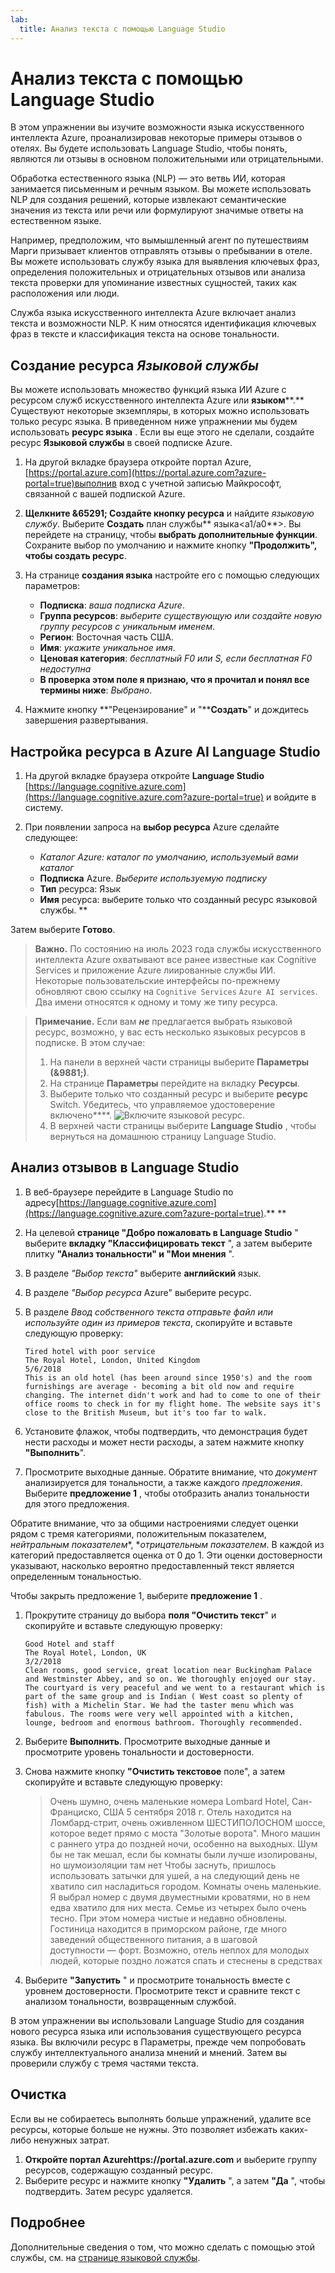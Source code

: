 ```yaml
---
lab:
  title: Анализ текста с помощью Language Studio
---
```


# Анализ текста с помощью Language Studio

В этом упражнении вы изучите возможности языка искусственного интеллекта Azure, проанализировав некоторые примеры отзывов о отелях. Вы будете использовать Language Studio, чтобы понять, являются ли отзывы в основном положительными или отрицательными.

Обработка естественного языка (NLP) — это ветвь ИИ, которая занимается письменным и речным языком. Вы можете использовать NLP для создания решений, которые извлекают семантические значения из текста или речи или формулируют значимые ответы на естественном языке.

Например, предположим, что вымышленный агент по путешествиям Марги призывает клиентов отправлять отзывы о пребывании в отеле. Вы можете использовать службу языка для выявления ключевых фраз, определения положительных и отрицательных отзывов или анализа текста проверки для упоминание известных сущностей, таких как расположения или люди.

Служба языка искусственного интеллекта Azure включает анализ текста и возможности NLP. К ним относятся идентификация ключевых фраз в тексте и классификация текста на основе тональности.

## Создание ресурса *Языковой службы*

Вы можете использовать множество функций языка ИИ Azure с ресурсом служб искусственного интеллекта Azure или **языком****.** Существуют некоторые экземпляры, в которых можно использовать только ресурс языка. В приведенном ниже упражнении мы будем использовать **ресурс языка** . Если вы еще этого не сделали, создайте ресурс **Языковой службы** в своей подписке Azure.

1. На другой вкладке браузера откройте портал Azure, [https://portal.azure.com](https://portal.azure.com?azure-portal=true)выполнив вход с учетной записью Майкрософт, связанной с вашей подпиской Azure.

1. **Щелкните &65291; Создайте кнопку ресурса** и найдите *языковую службу*. Выберите **Создать** план службы** языка<a1/a0**>. Вы перейдете на страницу, чтобы **выбрать дополнительные функции**. Сохраните выбор по умолчанию и нажмите кнопку **"Продолжить", чтобы создать ресурс**. 

1. На странице **создания языка** настройте его с помощью следующих параметров:
    - **Подписка**: *ваша подписка Azure*.
    - **Группа ресурсов**: *выберите существующую или создайте новую группу ресурсов с уникальным именем*.
    - **Регион**: Восточная часть США.
    - **Имя**: *укажите уникальное имя*.
    - **Ценовая категория**: *бесплатный F0 или S, если бесплатная F0 недоступна*
    - **В проверка этом поле я признаю, что я прочитал и понял все термины ниже**: *Выбрано*.

1. Нажмите кнопку **"Рецензирование" и "****Создать**" и дождитесь завершения развертывания.

## Настройка ресурса в Azure AI Language Studio

1. На другой вкладке браузера откройте **Language Studio** [https://language.cognitive.azure.com](https://language.cognitive.azure.com?azure-portal=true) и войдите в систему.

1. При появлении запроса на **выбор ресурса** Azure сделайте следующее:
    - **Каталог Azure: *каталог** по умолчанию, используемый вами каталог*
    - **Подписка** Azure. *Выберите используемую подписку*
    - **Тип** ресурса: Язык
    - **Имя** ресурса: выберите только что созданный ресурс языковой службы. **

Затем выберите **Готово**.

> **Важно.** По состоянию на июль 2023 года службы искусственного интеллекта Azure охватывают все ранее известные как Cognitive Services и приложение Azure лиированные службы ИИ. Некоторые пользовательские интерфейсы по-прежнему обновляют свою ссылку на `Cognitive Services` `Azure AI services`. Два имени относятся к одному и тому же типу ресурса.

> **Примечание.** Если вам ***не*** предлагается выбрать языковой ресурс, возможно, у вас есть несколько языковых ресурсов в подписке. В этом случае:
> 1. На панели в верхней части страницы выберите **Параметры (&9881;)**. 
> 1. На странице **Параметры** перейдите на вкладку **Ресурсы**.
> 1. Выберите только что созданный ресурс и выберите **ресурс** Switch. Убедитесь, что управляемое удостоверение включено****.
> ![Включите языковой ресурс.](media/analyze-text-language-service/language-resource-enabled.png)
> 1. В верхней части страницы выберите **Language Studio** , чтобы вернуться на домашнюю страницу Language Studio.

## Анализ отзывов в Language Studio

1. В веб-браузере перейдите в Language Studio по адресу[https://language.cognitive.azure.com](https://language.cognitive.azure.com?azure-portal=true).** **

1. На целевой **странице "Добро пожаловать в Language Studio** " выберите **вкладку "Классифицировать текст** ", а затем выберите плитку **"Анализ тональности" и "Мои мнения** ".

1. В разделе *"Выбор текста"* выберите **английский** язык.

1. В разделе *"Выбор ресурса* Azure" выберите ресурс.

1. В разделе *Ввод собственного текста отправьте файл или используйте один из примеров текста*, скопируйте и вставьте следующую проверку:

    ```
    Tired hotel with poor service
    The Royal Hotel, London, United Kingdom
    5/6/2018
    This is an old hotel (has been around since 1950's) and the room furnishings are average - becoming a bit old now and require changing. The internet didn't work and had to come to one of their office rooms to check in for my flight home. The website says it's close to the British Museum, but it's too far to walk.
    ```

1. Установите флажок, чтобы подтвердить, что демонстрация будет нести расходы и может нести расходы, а затем нажмите кнопку **"Выполнить**".

1. Просмотрите выходные данные. Обратите внимание, что *документ* анализируется для тональности, а также каждого *предложения*. Выберите **предложение 1** , чтобы отобразить анализ тональности для этого предложения. 

Обратите внимание, что за общими настроениями следует оценки рядом с тремя категориями, положительным показателем, *нейтральным показателем**, **отрицательным показателем*. В каждой из категорий предоставляется оценка от 0 до 1. Эти оценки достоверности указывают, насколько вероятно предоставленный текст является определенным тональностью. 

Чтобы закрыть предложение 1, выберите **предложение 1** .

1. Прокрутите страницу до выбора **поля "Очистить текст**" и скопируйте и вставьте следующую проверку:

    ```
    Good Hotel and staff
    The Royal Hotel, London, UK
    3/2/2018
    Clean rooms, good service, great location near Buckingham Palace and Westminster Abbey, and so on. We thoroughly enjoyed our stay. The courtyard is very peaceful and we went to a restaurant which is part of the same group and is Indian ( West coast so plenty of fish) with a Michelin Star. We had the taster menu which was fabulous. The rooms were very well appointed with a kitchen, lounge, bedroom and enormous bathroom. Thoroughly recommended.
    ```
    
    
1. Выберите **Выполнить**. Просмотрите выходные данные и просмотрите уровень тональности и достоверности.

1. Снова нажмите кнопку **"Очистить текстовое** поле", а затем скопируйте и вставьте следующую проверку:

    >Очень шумно, очень маленькие номера Lombard Hotel, Сан-Франциско, США 5 сентября 2018 г. Отель находится на Ломбард-стрит, очень оживленном ШЕСТИПОЛОСНОМ шоссе, которое ведет прямо с моста "Золотые ворота". Много машин с раннего утра до поздней ночи, особенно на выходных. Шум бы не так мешал, если бы комнаты были лучше изолированы, но шумоизоляции там нет Чтобы заснуть, пришлось использовать затычки для ушей, а на следующий день не хватило сил насладиться городом. Комнаты очень маленькие. Я выбрал номер с двумя двуместными кроватями, но в нем едва хватило для них места. Семье из четырех было очень тесно. При этом номера чистые и недавно обновлены. Гостиница находится в приморском районе, где много заведений общественного питания, а в шаговой доступности — форт. Возможно, отель неплох для молодых людей, которые поздно ложатся спать и стеснены в средствах

1. Выберите **"Запустить** " и просмотрите тональность вместе с уровнем достоверности. Просмотрите текст и сравните текст с анализом тональности, возвращенным службой.

В этом упражнении вы использовали Language Studio для создания нового ресурса языка или использования существующего ресурса языка. Вы включили ресурс в Параметры, прежде чем попробовать службу интеллектуального анализа мнений и мнений. Затем вы проверили службу с тремя частями текста.

## Очистка

Если вы не собираетесь выполнять больше упражнений, удалите все ресурсы, которые больше не нужны. Это позволяет избежать каких-либо ненужных затрат.

1. **Откройте портал Azurehttps://portal.azure.com** [](https://portal.azure.com) и выберите группу ресурсов, содержащую созданный ресурс.
1. Выберите ресурс и нажмите кнопку **"Удалить** ", а затем **"Да** ", чтобы подтвердить. Затем ресурс удаляется.

## Подробнее

Дополнительные сведения о том, что можно сделать с помощью этой службы, см. на [странице языковой службы](https://learn.microsoft.com/azure/ai-services/language-service/overview).

